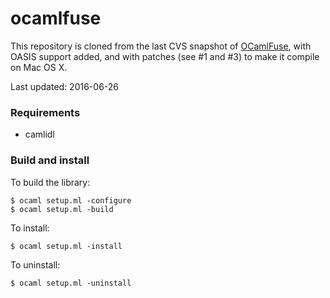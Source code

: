ocamlfuse
=========

This repository is cloned from the last CVS snapshot of
[OCamlFuse](http://sourceforge.net/projects/ocamlfuse/), with OASIS support
added, and with patches (see #1 and #3) to make it compile on Mac OS X. 

Last updated: 2016-06-26

### Requirements

 * camlidl

### Build and install

To build the library:

    $ ocaml setup.ml -configure
    $ ocaml setup.ml -build

To install:

    $ ocaml setup.ml -install

To uninstall:

    $ ocaml setup.ml -uninstall

